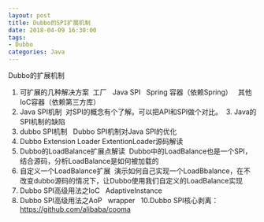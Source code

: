 ```yaml
---
layout: post
title: Dubbo的SPI扩展机制
date: 2018-04-09 16:30:00
tags:
- Dubbo
categories: Java
---
```



Dubbo的扩展机制




1. 可扩展的几种解决方案 
    工厂
     Java SPI
         Spring 容器（依赖Spring）
         其他IoC容器（依赖第三方库） 
2. Java SPI机制 
    对SPI的概念有个了解。可以把API和SPI做个对比。
     3. Java的SPI机制的缺陷 
4. dubbo SPI机制 
         Dubbo SPI机制对Java SPI的优化
5. Dubbo Extension Loader
    ExtentionLoader源码解读 
6. Dubbo的LoadBalance扩展点解读 
    Dubbo中的LoadBalance也是一个SPI，结合源码，分析LoadBalance是如何被加载的 
7. 自定义一个LoadBalance扩展 
    演示如何自己实现一个LoadBbalance，在不改变dubbo源码的情况下，让Dubbo使用我们自定义的LoadBalance实现 
8. Dubbo SPI高级用法之IoC
         AdaptiveInstance                           
9. Dubbo SPI高级用法之AoP
         wrapper  
10.Dubbo SPI核心剥离：https://github.com/alibaba/cooma
